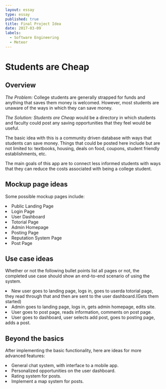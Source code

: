 ```yaml
---
layout: essay
type: essay
published: true
title: Final Project Idea
date: 2017-03-09
labels:
  - Software Engineering
  - Meteor
---
```


# Students are Cheap

## Overview 
*The Problem:*
College students are generally strapped for funds and anything that saves them money is welcomed. However, most students are unaware of the ways in which they can save money.

*The Solution:*
*Students are Cheap* would be a directory in which students and faculty could post any saving opportunities that they feel would be useful.

The basic idea with this is a community driven database with ways that students can save money. Things that could be posted here include but are not limited to: textbooks, housing, deals on food, coupons, student friendly establishments, etc.

The main goals of this app are to connect less informed students with ways that they can reduce the costs associated with being a college student.


## Mockup page ideas
Some possible mockup pages include:
<li>Public Landing Page</li>
<li>Login Page</li>
<li>User Dashboard</li>
<li>Totorial Page</li>
<li>Admin Homepage</li>
<li>Posting Page</li>
<li>Reputation System Page</li>
<li>Post Page</li>


## Use case ideas
Whether or not the following bullet points list all pages or not, the completed use case should show an end-to-end scenario of using the system.
<li>New user goes to landing page, logs in, goes to userda totorial page, they read through that and then are sent to the user dashboard.(Gets them started)</li>
<li>Admin goes to landing page, logs in, gets admin homepage, edits site.</li>
<li>User goes to post page, reads information, comments on post page.</li>
<li>User goes to dashboard, user selects add post, goes to posting page, adds a post.</li>


## Beyond the basics
After implementing the basic functionality, here are ideas for more advanced features:
<li>General chat system, with interface to a mobile app.</li>
<li>Personalized opportunities on the user dashboard.</li>
<li>Rating system for posts.</li>
<li>Implement a map system for posts.</li>